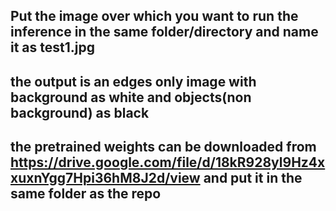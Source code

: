 ## Put the image over which you want to run the inference in the same folder/directory and name it as test1.jpg<br>
## the output is an edges only image with background as white and objects(non background) as black<br>

## the pretrained weights can be downloaded from https://drive.google.com/file/d/18kR928yl9Hz4xxuxnYgg7Hpi36hM8J2d/view and put it in the same folder as the repo



